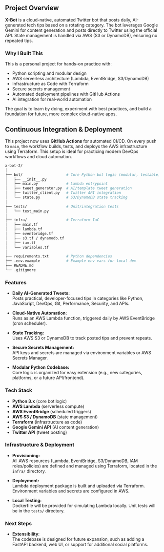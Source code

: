 ## Project Overview

**X-Bot** is a cloud-native, automated Twitter bot that posts daily, AI-generated tech tips based on a rotating category. The bot leverages Google Gemini for content generation and posts directly to Twitter using the official API. State management is handled via AWS (S3 or DynamoDB), ensuring no repeated tips.

### Why I Built This

This is a personal project for hands-on practice with:
- Python scripting and modular design
- AWS serverless architecture (Lambda, EventBridge, S3/DynamoDB)
- Infrastructure as Code with Terraform
- Secure secrets management
- Automated deployment pipelines with GitHub Actions
- AI integration for real-world automation

The goal is to learn by doing, experiment with best practices, and build a foundation for future, more complex cloud-native apps.

## Continuous Integration & Deployment

This project now uses **GitHub Actions** for automated CI/CD. On every push to `main`, the workflow builds, tests, and deploys the AWS infrastructure using Terraform. This setup is ideal for practicing modern DevOps workflows and cloud automation.
```bash
x-bot-2/
│
├── bot/                    # Core Python bot logic (modular, testable)
│   ├── __init__.py
│   ├── main.py             # Lambda entrypoint
│   ├── tweet_generator.py  # AI/template tweet generation
│   ├── twitter_client.py   # Twitter API integration 
│   └── state.py            # S3/DynamoDB state tracking
│
├── tests/                  # Unit/integration tests
│   └── test_main.py
│
├── infra/                  # Terraform IaC
│   ├── main.tf
│   ├── lambda.tf
│   ├── eventbridge.tf
│   ├── s3.tf / dynamodb.tf
│   ├── iam.tf
│   └── variables.tf
│
├── requirements.txt        # Python dependencies
├── .env.example            # Example env vars for local dev
├── README.md
└── .gitignore
```


### Features

- **Daily AI-Generated Tweets:**  
	Posts practical, developer-focused tips in categories like Python, JavaScript, DevOps, Git, Performance, Security, and APIs.

- **Cloud-Native Automation:**  
	Runs as an AWS Lambda function, triggered daily by AWS EventBridge (cron scheduler).

- **State Tracking:**  
	Uses AWS S3 or DynamoDB to track posted tips and prevent repeats.

- **Secure Secrets Management:**  
	API keys and secrets are managed via environment variables or AWS Secrets Manager.

- **Modular Python Codebase:**  
	Core logic is organized for easy extension (e.g., new categories, platforms, or a future API/frontend).

### Tech Stack

- **Python 3.x** (core bot logic)
- **AWS Lambda** (serverless compute)
- **AWS EventBridge** (scheduled triggers)
- **AWS S3 / DynamoDB** (state management)
- **Terraform** (infrastructure as code)
- **Google Gemini API** (AI content generation)
- **Twitter API** (tweet posting)

### Infrastructure & Deployment

- **Provisioning:**  
	All AWS resources (Lambda, EventBridge, S3/DynamoDB, IAM roles/policies) are defined and managed using Terraform, located in the `infra/` directory.

- **Deployment:**  
	Lambda deployment package is built and uploaded via Terraform. Environment variables and secrets are configured in AWS.

- **Local Testing:**  
	Dockerfile will be provided for simulating Lambda locally. Unit tests will be in the `tests/` directory.

### Next Steps

- **Extensibility:**  
	The codebase is designed for future expansion, such as adding a FastAPI backend, web UI, or support for additional social platforms.
